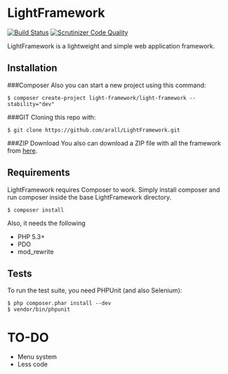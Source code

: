 LightFramework
==============

[![Build Status](https://travis-ci.org/arall/LightFramework.svg)](https://travis-ci.org/arall/LightFramework) [![Scrutinizer Code Quality](https://scrutinizer-ci.com/g/arall/LightFramework/badges/quality-score.png)](https://scrutinizer-ci.com/g/arall/LightFramework/)

LightFramework is a lightweight and simple web application framework.

Installation
-----

###Composer
Also you can start a new project using this command:

    $ composer create-project light-framework/light-framework --stability="dev"

###GIT
Cloning this repo with:

    $ git clone https://github.com/arall/LightFramework.git

###ZIP Download
You also can download a ZIP file with all the framework from [here](https://github.com/arall/LightFramework/archive/master.zip).

Requirements
------------

LightFramework requires Composer to work. Simply install composer and run composer inside the base LightFramework directory.

    $ composer install

Also, it needs the following

- PHP 5.3+
- PDO
- mod_rewrite

Tests
-----

To run the test suite, you need PHPUnit (and also Selenium):

    $ php composer.phar install --dev
    $ vendor/bin/phpunit

# TO-DO
- Menu system
- Less code
